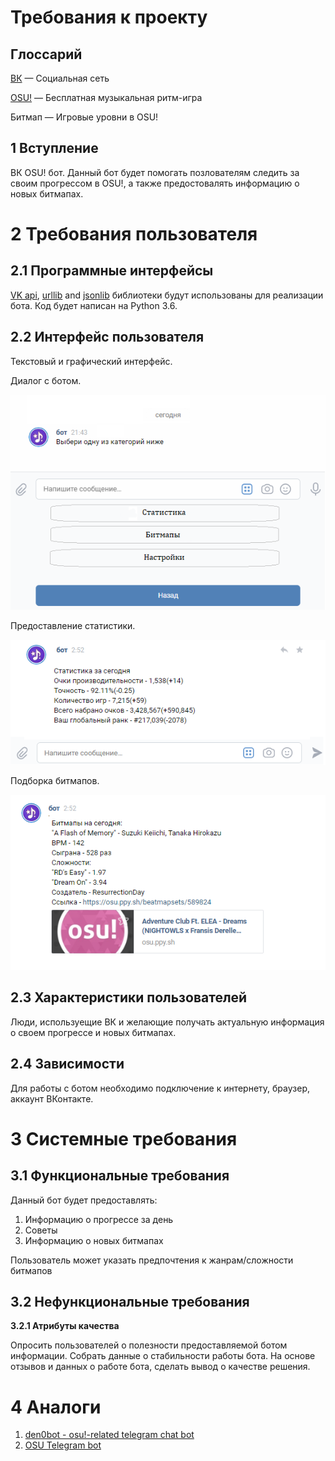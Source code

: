 
# Требования к проекту
## Глоссарий
[ВК](http://vk.com) — Социальная сеть

[OSU!](https://osu.ppy.sh/home) — Бесплатная музыкальная ритм-игра

Битмап — Игровые уровни в OSU!
## 1 Вступление

ВК OSU! бот. Данный бот будет помогать позлователям следить за своим прогрессом в OSU!, а также предостовалять информацию о новых битмапах.
# 2 Требования пользователя
## 2.1 Программные интерфейсы
[VK api](https://pypi.org/project/vk-api/), [urllib](https://docs.python.org/3/library/urllib.html#module-urllib) and [jsonlib](https://docs.python.org/3/library/json.html?highlight=json#module-json) библиотеки будут использованы для реализации бота. Код будет написан на Python 3.6.
## 2.2 Интерфейс пользователя
Текстовый и графический интерфейс. 

Диалог с ботом.

![GitHub Logo](/mockups/UI.png)

Предоставление статистики.

![GitHub Logo](/mockups/statistic.png)

Подборка битмапов.

![GitHub Logo](/mockups/beatmaps.png)
## 2.3 Характеристики пользователей
Люди, используещие ВК и желающие получать актуальную информация о своем прогрессе и новых битмапах.
## 2.4 Зависимости
Для работы с ботом необходимо подключение к интернету, браузер, аккаунт ВКонтакте.
# 3 Системные требования
## 3.1 Функциональные требования
Данный бот будет предоставлять:
1. Информацию о прогрессе за день
2. Советы 
3. Информацию о новых битмапах

Пользователь может указать предпочтения к жанрам/сложности битмапов
## 3.2 Нефункциональные требования
**3.2.1 Атрибуты качества**

Опросить пользователей о полезности предоставляемой ботом информации. Собрать данные о стабильности работы бота. На основе отзывов и данных о работе бота, сделать вывод о качестве решения.

# 4 Аналоги
1. [den0bot - osu!-related telegram chat bot](http://kikoe.ru/)
2. [OSU Telegram bot](https://t.me/osuibot)
